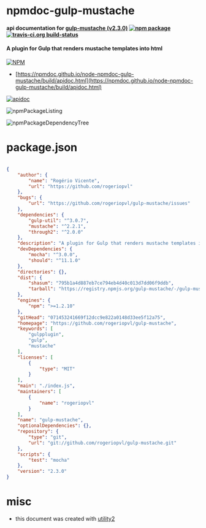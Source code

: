 # npmdoc-gulp-mustache

#### api documentation for  [gulp-mustache (v2.3.0)](https://github.com/rogeriopvl/gulp-mustache)  [![npm package](https://img.shields.io/npm/v/npmdoc-gulp-mustache.svg?style=flat-square)](https://www.npmjs.org/package/npmdoc-gulp-mustache) [![travis-ci.org build-status](https://api.travis-ci.org/npmdoc/node-npmdoc-gulp-mustache.svg)](https://travis-ci.org/npmdoc/node-npmdoc-gulp-mustache)

#### A plugin for Gulp that renders mustache templates into html

[![NPM](https://nodei.co/npm/gulp-mustache.png?downloads=true&downloadRank=true&stars=true)](https://www.npmjs.com/package/gulp-mustache)

- [https://npmdoc.github.io/node-npmdoc-gulp-mustache/build/apidoc.html](https://npmdoc.github.io/node-npmdoc-gulp-mustache/build/apidoc.html)

[![apidoc](https://npmdoc.github.io/node-npmdoc-gulp-mustache/build/screenCapture.buildCi.browser.%252Ftmp%252Fbuild%252Fapidoc.html.png)](https://npmdoc.github.io/node-npmdoc-gulp-mustache/build/apidoc.html)

![npmPackageListing](https://npmdoc.github.io/node-npmdoc-gulp-mustache/build/screenCapture.npmPackageListing.svg)

![npmPackageDependencyTree](https://npmdoc.github.io/node-npmdoc-gulp-mustache/build/screenCapture.npmPackageDependencyTree.svg)



# package.json

```json

{
    "author": {
        "name": "Rogério Vicente",
        "url": "https://github.com/rogeriopvl"
    },
    "bugs": {
        "url": "https://github.com/rogeriopvl/gulp-mustache/issues"
    },
    "dependencies": {
        "gulp-util": "^3.0.7",
        "mustache": "^2.2.1",
        "through2": "^2.0.0"
    },
    "description": "A plugin for Gulp that renders mustache templates into html",
    "devDependencies": {
        "mocha": "^3.0.0",
        "should": "^11.1.0"
    },
    "directories": {},
    "dist": {
        "shasum": "795b1a4d887eb7ce794eb4d40c013d7dd06f9ddb",
        "tarball": "https://registry.npmjs.org/gulp-mustache/-/gulp-mustache-2.3.0.tgz"
    },
    "engines": {
        "npm": ">=1.2.10"
    },
    "gitHead": "071453241669f12dcc9e822a0148d33ee5f12a75",
    "homepage": "https://github.com/rogeriopvl/gulp-mustache",
    "keywords": [
        "gulpplugin",
        "gulp",
        "mustache"
    ],
    "licenses": [
        {
            "type": "MIT"
        }
    ],
    "main": "./index.js",
    "maintainers": [
        {
            "name": "rogeriopvl"
        }
    ],
    "name": "gulp-mustache",
    "optionalDependencies": {},
    "repository": {
        "type": "git",
        "url": "git://github.com/rogeriopvl/gulp-mustache.git"
    },
    "scripts": {
        "test": "mocha"
    },
    "version": "2.3.0"
}
```



# misc
- this document was created with [utility2](https://github.com/kaizhu256/node-utility2)
